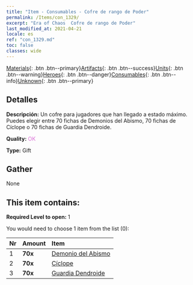 ```yaml
---
title: "Item - Consumables - Cofre de rango de Poder"
permalink: /Items/con_1329/
excerpt: "Era of Chaos  Cofre de rango de Poder"
last_modified_at: 2021-04-21
locale: es
ref: "con_1329.md"
toc: false
classes: wide
---
```

 [Materials](/es/Items/){: .btn .btn--primary}[Artifacts](/es/Items/Artifacts/){: .btn .btn--success}[Units](/es/Items/Units/){: .btn .btn--warning}[Heroes](/es/Items/Heroes/){: .btn .btn--danger}[Consumables](/es/Items/Consumables/){: .btn .btn--info}[Unknown](/es/Items/Unknown/){: .btn .btn--primary}

## Detalles
 **Descripción:** Un cofre para jugadores que han llegado a estado máximo. Puedes elegir entre 70 fichas de Demonios del Abismo, 70 fichas de Cíclope o 70 fichas de Guardia Dendroide.

 **Quality:** <span style="color: #DA70D6">OK</span>

 **Type:** Gift

## Gather

  None

## This item contains:

 **Required Level to open:** 1

 You would need to choose 1 item from the list (0):

  | Nr | Amount |     Item    |
  |:---|:-------|:------------|
  | 1 |  **70x** | [Demonio del Abismo](/es/Items/unt_230/) |  | 
  | 2 |  **70x** | [Cíclope](/es/Items/unt_222/) |  | 
  | 3 |  **70x** | [Guardia Dendroide](/es/Items/unt_203/) |  | 
